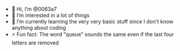 - 👋 Hi, I’m @0063a7
- 👀 I’m interested in a lot of things
- 🌱 I’m currently learning the very very basic stuff since I don't know anything about coding
- ⚡ Fun fact: The word "queue" sounds the same even if the last four letters are removed

<!---
oo63a7/oo63a7 is a ✨ special ✨ repository because its `README.md` (this file) appears on your GitHub profile.
You can click the Preview link to take a look at your changes.
--->
